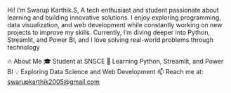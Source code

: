 Hi! I’m Swarup Karthik.S, 
A tech enthusiast and student passionate about learning and building innovative solutions. 
I enjoy exploring programming, data visualization, and web development while constantly working on new projects to improve my skills. 
Currently, I’m diving deeper into Python, Streamlit, and Power BI, and I love solving real-world problems through technology

🔥 About Me
🎓 Student at SNSCE
🌱 Learning Python, Streamlit, and Power BI
💡 Exploring Data Science and Web Development
📫 Reach me at: swarupkarthik2005@gmail.com
